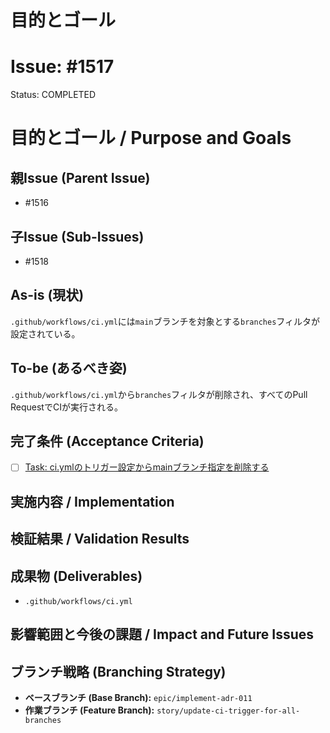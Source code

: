# 目的とゴール
# Issue: #1517
Status: COMPLETED
# 目的とゴール / Purpose and Goals

## 親Issue (Parent Issue)
- #1516

## 子Issue (Sub-Issues)
- #1518

## As-is (現状)
`.github/workflows/ci.yml`には`main`ブランチを対象とする`branches`フィルタが設定されている。

## To-be (あるべき姿)
`.github/workflows/ci.yml`から`branches`フィルタが削除され、すべてのPull RequestでCIが実行される。

## 完了条件 (Acceptance Criteria)
- [ ] [Task: ci.ymlのトリガー設定からmainブランチ指定を削除する](../tasks/task-remove-branch-filter-from-ci.md)

## 実施内容 / Implementation

## 検証結果 / Validation Results

## 成果物 (Deliverables)
- `.github/workflows/ci.yml`

## 影響範囲と今後の課題 / Impact and Future Issues

## ブランチ戦略 (Branching Strategy)
- **ベースブランチ (Base Branch):** `epic/implement-adr-011`
- **作業ブランチ (Feature Branch):** `story/update-ci-trigger-for-all-branches`
